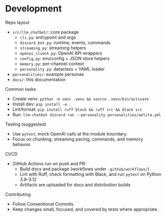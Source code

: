 # Development

Repo layout
- `src/llm_chatbot/`: core package
  - `cli.py`: entrypoint and args
  - `discord_bot.py`: runtime, events, commands
  - `streaming.py`: streaming helpers
  - `openai_client.py`: OpenAI API wrappers
  - `config.py`: env/config + JSON store helpers
  - `memory.py`: per-channel context
  - `personality.py`: dataclass + YAML loader
- `personalities/`: example personas
- `docs/`: this documentation

Common tasks
- Create venv: `python -m venv .venv && source .venv/bin/activate`
- Install dev: `pip install -e .`
- Lint/format: `pip install ruff black && ruff src && black src`
- Run: `llm-chatbot discord run --personality personalities/aelita.yml`

Testing (suggested)
- Use `pytest`; mock OpenAI calls at the module boundary.
- Focus on chunking, streaming pacing, commands, and memory behavior.

CI/CD
- GitHub Actions run on push and PR:
  - Build docs and package (workflows under `.github/workflows/`)
  - Lint with Ruff, check formatting with Black, and run `pytest` on Python 3.9–3.12
  - Artifacts are uploaded for docs and distribution builds

Contributing
- Follow Conventional Commits.
- Keep changes small, focused, and covered by tests where appropriate.
